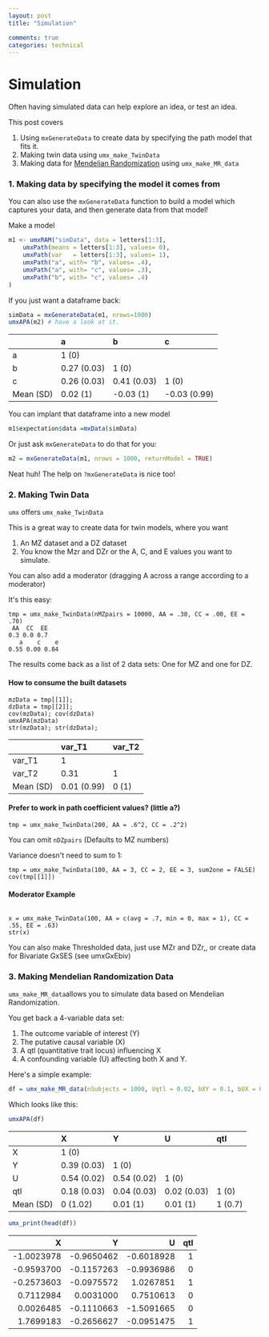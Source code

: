 ```yaml
---
layout: post
title: "Simulation"

comments: true
categories: technical
---
```


<a name="top"></a>

# Simulation

Often having simulated data can help explore an idea, or test an idea.

This post covers

1. Using `mxGenerateData` to create data by specifying the path model that fits it.
2. Making twin data using `umx_make_TwinData`
3. Making  data for [Mendelian Randomization](https://en.wikipedia.org/wiki/Mendelian_randomization) using `umx_make_MR_data`

### 1. Making data by specifying the model it comes from

You can also use the `mxGenerateData` function to build a model which captures your data, and then generate data from that model!

Make a model

```r
m1 <- umxRAM("simData", data = letters[1:3],
	umxPath(means = letters[1:3], values= 0),
	umxPath(var   = letters[1:3], values= 1),
	umxPath("a", with= "b", values= .4),
	umxPath("a", with= "c", values= .3),
	umxPath("b", with= "c", values= .4)
)
```

If you just want a dataframe back:

```r
simData = mxGenerateData(m1, nrows=1000)
umxAPA(m2) # have a look at it.
```


|          |a           |b           |c            |
|:---------|:-----------|:-----------|:------------|
|a         |1 (0)       |            |             |
|b         |0.27 (0.03) |1 (0)       |             |
|c         |0.26 (0.03) |0.41 (0.03) |1 (0)        |
|Mean (SD) |0.02 (1)    |-0.03 (1)   |-0.03 (0.99) |


You can implant that dataframe into a new model

```r
m1$expectation$data =mxData(simData)
```

Or just ask `mxGenerateData` to do that for you:

```r
m2 = mxGenerateData(m1, nrows = 1000, returnModel = TRUE)
```

Neat huh! The help on `?mxGenerateData` is nice too!

### 2. Making Twin Data

`umx` offers `umx_make_TwinData`

This is a great way to create data for twin models, where you want

1. An MZ dataset and a DZ dataset
2. You know the Mzr and DZr or the A, C, and E values you want to simulate.

You can also add a moderator (dragging A across a range according to a moderator)

It's this easy:

```splus    
tmp = umx_make_TwinData(nMZpairs = 10000, AA = .30, CC = .00, EE = .70)
 AA  CC  EE 
0.3 0.0 0.7 
   a    c    e 
0.55 0.00 0.84 
```
The results come back as a list of 2 data sets: One for MZ and one for DZ.

#### How to consume the built datasets

```splus
mzData = tmp[[1]];
dzData = tmp[[2]];
cov(mzData); cov(dzData)
umxAPA(mzData)
str(mzData); str(dzData);     
```

|          |var_T1      |var_T2 |
|:---------|:-----------|:------|
|var_T1    |1           |       |
|var_T2    |0.31        |1      |
|Mean (SD) |0.01 (0.99) |0 (1)  |


####  Prefer to work in path coefficient values? (little a?)

```splus    
tmp = umx_make_TwinData(200, AA = .6^2, CC = .2^2)
```
You can omit `nDZpairs` (Defaults to MZ numbers)

Variance doesn't need to sum to 1:

```splus
tmp = umx_make_TwinData(100, AA = 3, CC = 2, EE = 3, sum2one = FALSE) 
cov(tmp[[1]])

```    

#### Moderator Example

```splus
    
x = umx_make_TwinData(100, AA = c(avg = .7, min = 0, max = 1), CC = .55, EE = .63)
str(x)
```
You can also make Thresholded data, just use MZr and DZr,, or create data for Bivariate GxSES  (see umxGxEbiv)


### 3. Making Mendelian Randomization Data

`umx_make_MR_data`allows you to simulate data based on Mendelian Randomization.

You get back a 4-variable data set: 

1. The outcome variable of interest (Y)
2. The putative causal variable (X)
3. A qtl (quantitative trait locus) influencing X
4. A confounding variable (U) affecting both X and Y.

Here's a simple example:
  
```r
df = umx_make_MR_data(nSubjects = 1000, Vqtl = 0.02, bXY = 0.1, bUX = 0.5, bUY = 0.5, pQTL = 0.5, seed = 123)
```

Which looks like this:

```r
umxAPA(df)
```

|          |X           |Y           |U           |qtl     |
|:---------|:-----------|:-----------|:-----------|:-------|
|X         |1 (0)       |            |            |        |
|Y         |0.39 (0.03) |1 (0)       |            |        |
|U         |0.54 (0.02) |0.54 (0.02) |1 (0)       |        |
|qtl       |0.18 (0.03) |0.04 (0.03) |0.02 (0.03) |1 (0)   |
|Mean (SD) |0 (1.02)    |0.01 (1)    |0.01 (1)    |1 (0.7) |

```r
umx_print(head(df))
```

|          X|          Y|          U| qtl|
|----------:|----------:|----------:|---:|
| -1.0023978| -0.9650462| -0.6018928|   1|
| -0.9593700| -0.1157263| -0.9936986|   0|
| -0.2573603| -0.0975572|  1.0267851|   1|
|  0.7112984|  0.0031000|  0.7510613|   0|
|  0.0026485| -0.1110663| -1.5091665|   0|
|  1.7699183| -0.2656627| -0.0951475|   1|

